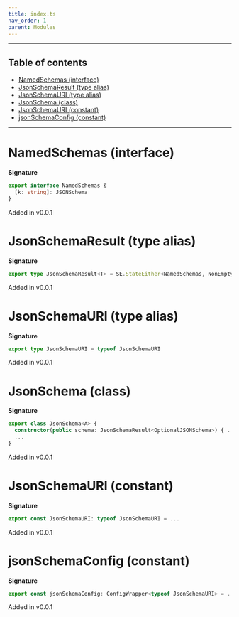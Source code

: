 ```yaml
---
title: index.ts
nav_order: 1
parent: Modules
---
```


---

<h2 class="text-delta">Table of contents</h2>

- [NamedSchemas (interface)](#namedschemas-interface)
- [JsonSchemaResult (type alias)](#jsonschemaresult-type-alias)
- [JsonSchemaURI (type alias)](#jsonschemauri-type-alias)
- [JsonSchema (class)](#jsonschema-class)
- [JsonSchemaURI (constant)](#jsonschemauri-constant)
- [jsonSchemaConfig (constant)](#jsonschemaconfig-constant)

---

# NamedSchemas (interface)

**Signature**

```ts
export interface NamedSchemas {
  [k: string]: JSONSchema
}
```

Added in v0.0.1

# JsonSchemaResult (type alias)

**Signature**

```ts
export type JsonSchemaResult<T> = SE.StateEither<NamedSchemas, NonEmptyArray<JsonSchemaError>, T>
```

Added in v0.0.1

# JsonSchemaURI (type alias)

**Signature**

```ts
export type JsonSchemaURI = typeof JsonSchemaURI
```

Added in v0.0.1

# JsonSchema (class)

**Signature**

```ts
export class JsonSchema<A> {
  constructor(public schema: JsonSchemaResult<OptionalJSONSchema>) { ... }
  ...
}
```

Added in v0.0.1

# JsonSchemaURI (constant)

**Signature**

```ts
export const JsonSchemaURI: typeof JsonSchemaURI = ...
```

Added in v0.0.1

# jsonSchemaConfig (constant)

**Signature**

```ts
export const jsonSchemaConfig: ConfigWrapper<typeof JsonSchemaURI> = ...
```

Added in v0.0.1
